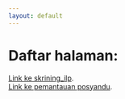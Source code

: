 ```yaml
---
layout: default
---
```


# Daftar halaman:
[Link ke skrining_ilp](skrining_ilp).<br>
[Link ke pemantauan posyandu](pemantauan_posyandu).
